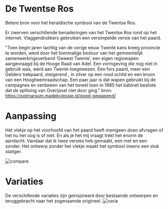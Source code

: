 # De Twentse Ros
Betere bron voor het heraldische symbool van de Twentse Ros.

Er zwerven verschillende benaderingen van het Twentse Ros rond op het internet. Vlaggendrukkers gebruiken een versimpelde versie van het paard.

"Toen begin jaren tachtig van de vorige eeuw Twente kans kreeg provincie te worden, werd door het toenmalige bestuur van het gemeentelijk samenwerkingsverband  ‘Gewest Twente’, een eigen regiowapen aangevraagd bij de Hooge Raad van Adel. Een vormgeving die nog niet in gebruik was, werd aan Twente toegewezen. Een fors paard, meer een Gelders trekpaard, steigerend , in zilver op een rood schild en een kroon van een Hoogheemraadschap. Een paar jaar is dat wapen gebruikt bij de campagnes en verdween van het toneel toen in 1985 het kabinet besliste dat de splitsing van Overijssel niet door ging."
bron: https://ootmarsum.madebyjessie.nl/goed-gewapend/

# Aanpassing
Het vlekje op het voorhoofd van het paard heeft menigeen doen afvragen of het nu het oog is of niet. En als je het mij vraagt trekt het enorm de aandacht. Vandaar dat ik twee versies heb gemaakt, een met en een zonder. Het ontwerp zonder het vlekje maakt het symbool ineens een stuk statiger.

![compare](https://user-images.githubusercontent.com/39619732/226972327-23ef4662-10f2-4d7a-86b9-b6b7e77a8544.svg)

# Variaties
De verschillende variaties zijn geinspireerd door bestaande ontwerpen en teruggebracht naar het zogenaamde origineel.
![varia](https://user-images.githubusercontent.com/39619732/226978815-3a227ed6-14ba-4c56-9ade-45f7dcef3e67.svg)
